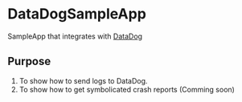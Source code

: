 # DataDogSampleApp

SampleApp that integrates with [DataDog](http://datadoghq.com/)

## Purpose

1. To show how to send logs to DataDog.
2. To show how to get symbolicated crash reports (Comming soon)
